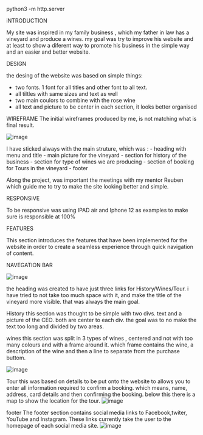 python3 -m http.server

iNTRODUCTION
 
 My site was inspired in my family business , which my father in law has a vineyard and produce a wines. my goal was try to improve his website and at least to show a diferent way to promote his business in the simple way and an easier and better website.
 
 DESIGN
 
 the desing of the website was based on simple things:
  - two fonts. 1 font for all titles and other font to all text.
  - all tiltles with same sizes and text as well
  - two main coulors to combine with the rose wine
  - all text and picture to be center in each section, it looks better organised


WIREFRAME
The initial wireframes produced by me, is not matching what is final result.

![image](https://user-images.githubusercontent.com/117991189/215292942-37355a91-56ed-42a2-96e2-36da91470634.png)



I have sticked always with the main struture, which was :
      - heading with menu and title 
      - main picture for the vineyard
      - section for history of the business 
      - section for type of wines we are producing 
      - section of booking for Tours in the vineyard
      - footer 
    
Along the project, was important the meetings with my mentor Reuben which guide me to try to make the site looking better and simple.

RESPONSIVE

To be responsive was using IPAD air and Iphone 12 as examples to make sure is responsible at 100%



FEATURES

This section introduces the features that have been implemented for the website in order to create a seamless experience through quick navigation of content.

NAVEGATION BAR

![image](https://user-images.githubusercontent.com/117991189/215293173-ed66b6f5-ac12-45cd-98f6-2486115ac6d9.png)


the heading was created to have just three links for History/Wines/Tour. i have tried to not take too much space with it, and make the title of the vineyard more visible. that was always the main goal.

History
this section was thought to be simple with two divs. text and a picture of the CEO. both are center to each div. the goal was to no make the text too long and divided by two areas.

wines
this section was split in 3 types of wines , centered and not with too many colours and with a frame around it. which frame contains the wine, a description of the wine and then a line to separate from the purchase buttom.

![image](https://user-images.githubusercontent.com/117991189/215293802-4b480c58-a28a-47ae-960d-66b538e2ee5b.png)


Tour
this was based on details to be put onto the website to allows you to enter all information required to confirm a booking. which means, name, address, card details and then confirming the booking.
below this there is a map to show the location for the tour.
![image](https://user-images.githubusercontent.com/117991189/215293872-7e6d22b7-cc21-4c14-9b95-e8b0a22642e2.png)


footer
The footer section contains social media links to Facebook,twiter,  YouTube and Instagram. These links currently take the user to the homepage of each social media site.
![image](https://user-images.githubusercontent.com/117991189/215293927-2fca0332-3eec-415a-9025-0ffdf12040bc.png)



